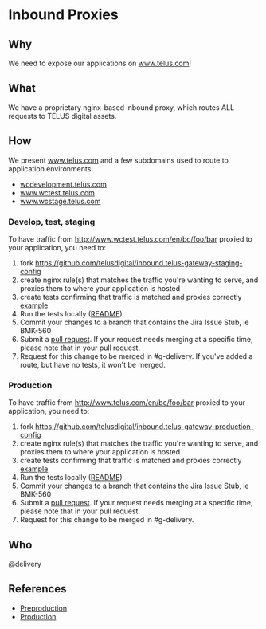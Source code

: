 # Inbound Proxies

## Why

We need to expose our applications on www.telus.com!

## What

We have a proprietary nginx-based inbound proxy, which routes ALL requests to TELUS digital assets.

## How

We present www.telus.com and a few subdomains used to route to application environments:

- [wcdevelopment.telus.com](wcdevelopment.telus.com)
- www.wctest.telus.com
- www.wcstage.telus.com

### Develop, test, staging

To have traffic from http://www.wctest.telus.com/en/bc/foo/bar proxied to your application, you need to:

1. fork https://github.com/telusdigital/inbound.telus-gateway-staging-config
1. create nginx rule(s) that matches the traffic you're wanting to serve, and proxies them to where your application is hosted
1. create tests confirming that traffic is matched and proxies correctly [example](https://github.com/telusdigital/inbound.telus-gateway-staging-config/blob/master/tests/spec/b4yb_spec.rb#L3-L6)
1. Run the tests locally ([README](https://github.com/telusdigital/inbound.telus-gateway-staging-config/blob/master/README.md#testing))
1. Commit your changes to a branch that contains the Jira Issue Stub, ie BMK-560
1. Submit a [pull request](https://github.com/telusdigital/inbound.telus-gateway-staging-config). If your request needs merging at a specific time, please note that in your pull request.
1. Request for this change to be merged in #g-delivery. If you've added a route, but have no tests, it won't be merged.

### Production

To have traffic from http://www.telus.com/en/bc/foo/bar proxied to your application, you need to:

1. fork https://github.com/telusdigital/inbound.telus-gateway-production-config
1. create nginx rule(s) that matches the traffic you're wanting to serve, and proxies them to where your application is hosted
1. create tests confirming that traffic is matched and proxies correctly [example](https://github.com/telusdigital/inbound.telus-gateway-production-config/blob/master/tests/spec/b4yb_spec.rb#L36-L39)
1. Run the tests locally ([README](https://github.com/telusdigital/inbound.telus-gateway-production-config/blob/master/README.md#testing))
1. Commit your changes to a branch that contains the Jira Issue Stub, ie BMK-560
1. Submit a [pull request](https://github.com/telusdigital/inbound.telus-gateway-production-config). If your request needs merging at a specific time, please note that in your pull request.
1. Request for this change to be merged in #g-delivery.

## Who

@delivery

## References

- [Preproduction](https://github.com/telusdigital/inbound.telus-gateway-staging-config)
- [Production](https://github.com/telusdigital/inbound.telus-gateway-production-config)
